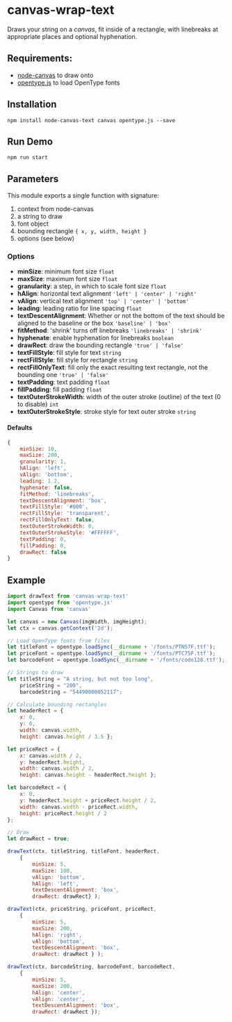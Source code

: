 # canvas-wrap-text

Draws your string on a _canvas_, fit inside of a rectangle, with linebreaks at appropriate places and optional hyphenation.

## Requirements:
* [node-canvas](https://github.com/Automattic/node-canvas) to draw onto
* [opentype.js](https://github.com/nodebox/opentype.js/blob/master/README.md) to load OpenType fonts

## Installation

```npm install node-canvas-text canvas opentype.js --save```

## Run Demo

```npm run start```

## Parameters

This module exports a single function with signature:

1. context from node-canvas
2. a string to draw
3. font object
4. bounding rectangle ```{ x, y, width, height }```
5. options (see below)

### Options

* **minSize**: minimum font size ```float```
* **maxSize**: maximum font size ```float```
* **granularity**: a step, in which to scale font size ```float```
* **hAlign**: horizontal text alignment ```'left' | 'center' | 'right'```
* **vAlign**: vertical text alignment ```'top' | 'center' | 'bottom'```
* **leading**: leading ratio for line spacing ```float```
* **textDescentAlignment**: Whether or not the bottom of the text should be aligned to the baseline or the box ```'baseline' | 'box'```
* **fitMethod**: 'shrink' turns off linebreaks ```'linebreaks' | 'shrink'```
* **hyphenate**: enable hyphenation for linebreaks ```boolean```
* **drawRect**: draw the bounding rectangle ```'true' | 'false'```
* **textFillStyle**: fill style for text ```string```
* **rectFillStyle**: fill style for rectangle ```string```
* **rectFillOnlyText**: fill only the exact resulting text rectangle, not the bounding one ```'true' | 'false'```
* **textPadding**: text padding ```float```
* **fillPadding**: fill padding ```float```
* **textOuterStrokeWidth**: width of the outer stroke (outline) of the text (0 to disable) ```int```
* **textOuterStrokeStyle**: stroke style for text outer stroke ```string```

#### Defaults

```javascript
{
    minSize: 10,
    maxSize: 200,
    granularity: 1,
    hAlign: 'left',
    vAlign: 'bottom',
    leading: 1.2,
    hyphenate: false,
    fitMethod: 'linebreaks',
    textDescentAlignment: 'box',
    textFillStyle: '#000',
    rectFillStyle: 'transparent',
    rectFillOnlyText: false,
    textOuterStrokeWidth: 0,
    textOuterStrokeStyle: '#FFFFFF',
    textPadding: 0,
    fillPadding: 0,
    drawRect: false
}
```

## Example
```javascript
import drawText from 'canvas-wrap-text'
import opentype from 'opentype.js'
import Canvas from 'canvas'

let canvas = new Canvas(imgWidth, imgHeight);
let ctx = canvas.getContext('2d');

// Load OpenType fonts from files
let titleFont = opentype.loadSync(__dirname + '/fonts/PTN57F.ttf');
let priceFont = opentype.loadSync(__dirname + '/fonts/PTC75F.ttf');
let barcodeFont = opentype.loadSync(__dirname + '/fonts/code128.ttf');

// Strings to draw
let titleString = "A string, but not too long",
    priceString = "200",
    barcodeString = "54490000052117";

// Calculate bounding rectangles
let headerRect = {
    x: 0,
    y: 0,
    width: canvas.width,
    height: canvas.height / 3.5 };

let priceRect = {
    x: canvas.width / 2,
    y: headerRect.height,
    width: canvas.width / 2,
    height: canvas.height - headerRect.height };

let barcodeRect = {
    x: 0,
    y: headerRect.height + priceRect.height / 2,
    width: canvas.width - priceRect.width,
    height: priceRect.height / 2
};

// Draw
let drawRect = true;

drawText(ctx, titleString, titleFont, headerRect,
    {
        minSize: 5,
        maxSize: 100,
        vAlign: 'bottom',
        hAlign: 'left',
        textDescentAlignment: 'box',
        drawRect: drawRect} );

drawText(ctx, priceString, priceFont, priceRect,
    {
        minSize: 5,
        maxSize: 200,
        hAlign: 'right',
        vAlign: 'bottom',
        textDescentAlignment: 'box',
        drawRect: drawRect } );

drawText(ctx, barcodeString, barcodeFont, barcodeRect,
    {
        minSize: 5,
        maxSize: 200,
        hAlign: 'center',
        vAlign: 'center',
        textDescentAlignment: 'box',
        drawRect: drawRect });
```
